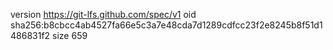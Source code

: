 version https://git-lfs.github.com/spec/v1
oid sha256:b8cbcc4ab4527fa66e5c3a7e48cda7d1289cdfcc23f2e8245b8f51d1486831f2
size 659
